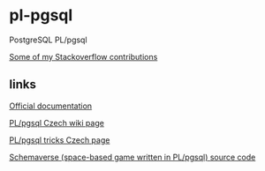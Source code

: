 # pl-pgsql
PostgreSQL PL/pgsql

<a href="https://stackoverflow.com/search?q=%5Bplpgsql%5Duser%3A10726850">Some of my Stackoverflow contributions</a>

## links

<a href=https://www.postgresql.org/docs/current/plpgsql.html>Official documentation</a>

<a href=https://postgres.cz/wiki/PL/pgSQL_(en)>PL/pgsql Czech wiki page</a>

<a href=https://postgres.cz/index.php/PostgreSQL_SQL_Tricks>PL/pgsql tricks Czech page</a>

<a href=https://github.com/Abstrct/Schemaverse/>Schemaverse (space-based game written in PL/pgsql) source code</a>
